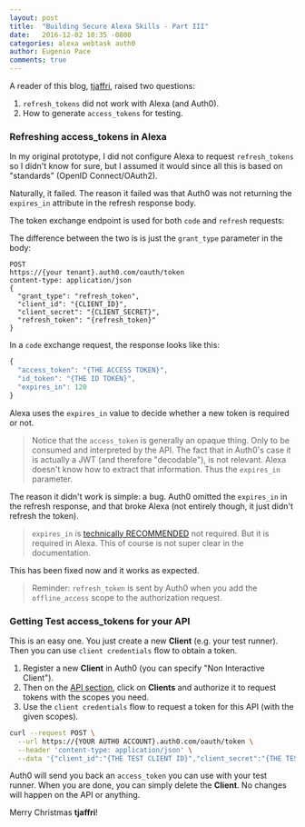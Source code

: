 ```yaml
---
layout: post
title:  "Building Secure Alexa Skills - Part III"
date:   2016-12-02 10:35 -0800
categories: alexa webtask auth0
author: Eugenio Pace
comments: true
---
```


A reader of this blog, [tjaffri](https://disqus.com/by/tjaffri/), raised two questions:

1. `refresh_tokens` did not work with Alexa (and Auth0).
2. How to generate `access_tokens` for testing.

### Refreshing **access_tokens** in Alexa

In my original prototype, I did not configure Alexa to request `refresh_tokens` so I didn't know for sure, but I assumed it would since all this is based on "standards" (OpenID Connect/OAuth2).

Naturally, it failed. The reason it failed was that Auth0 was not returning the `expires_in` attribute in the refresh response body. 

The token exchange endpoint is used for both `code` and `refresh` requests:

The difference between the two is is just the `grant_type` parameter in the body:

```
POST
https://{your tenant}.auth0.com/oauth/token
content-type: application/json
{ 
  "grant_type": "refresh_token",
  "client_id": "{CLIENT_ID}",
  "client_secret": "{CLIENT_SECRET}",
  "refresh_token": "{refresh_token}"
}
``` 

In a `code` exchange request, the response looks like this:

```js
{ 
  "access_token": "{THE ACCESS TOKEN}",
  "id_token": "{THE ID TOKEN}",
  "expires_in": 120
}
```

Alexa uses the `expires_in` value to decide whether a new token is required or not. 

> Notice that the `access_token` is generally an opaque thing. Only to be consumed and interpreted by the API. The fact that in Auth0's case it is actually a JWT (and therefore "decodable"), is not relevant. Alexa doesn't know how to extract that information. Thus the `expires_in` parameter.

The reason it didn't work is simple: a bug. Auth0 omitted the `expires_in` in the refresh response, and that broke Alexa (not entirely though, it just didn't refresh the token).

> `expires_in` is [technically RECOMMENDED](https://tools.ietf.org/html/rfc6749#section-4.2.2) not required. But it is required in Alexa. This of course is not super clear in the documentation.

This has been fixed now and it works as expected. 

> Reminder: `refresh_token` is sent by Auth0 when you add the `offline_access` scope to the authorization request.

### Getting Test **access_tokens** for your API

This is an easy one. You just create a new **Client** (e.g. your test runner). Then you can use `client credentials` flow to obtain a token.

1. Register a new **Client** in Auth0 (you can specify "Non Interactive Client").
2. Then on the [API section](https://manage.auth0.com/#/apis), click on **Clients** and authorize it to request tokens with the scopes you need.
3. Use the `client credentials` flow to request a token for this API (with the given scopes).

```sh
curl --request POST \
  --url https://{YOUR AUTH0 ACCOUNT}.auth0.com/oauth/token \
  --header 'content-type: application/json' \
  --data '{"client_id":"{THE TEST CLIENT ID}","client_secret":"{THE TEST CLIENT SECRET}","audience":"https://whatshouldiwear","grant_type":"client_credentials"}'
``` 

Auth0 will send you back an `access_token` you can use with your test runner. When you are done, you can simply delete the **Client**. No changes will happen on the API or anything.

Merry Christmas **tjaffri**!

